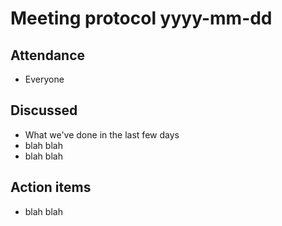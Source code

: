 Meeting protocol yyyy-mm-dd
===========================

Attendance
----------
* Everyone

Discussed
---------

* What we've done in the last few days
* blah blah
* blah blah

Action items
------------
* blah blah
